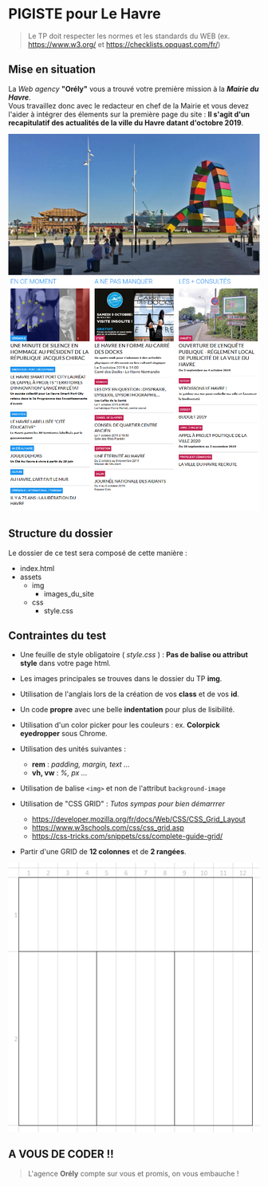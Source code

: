 # PIGISTE pour Le Havre
> Le TP doit respecter les normes et les standards du WEB (ex. https://www.w3.org/ et https://checklists.opquast.com/fr/)  

## Mise en situation
La *Web agency* **"Orély"** vous a trouvé votre première mission à la ***Mairie du Havre***.  
Vous travaillez donc avec le redacteur en chef de la Mairie et vous devez l'aider à intégrer des élements sur la première page du site : **Il s'agit d'un recapitulatif des actualités de la ville du Havre datant d'octobre 2019**.  

![Ville](img/leHavre.jpg "LaVille")  
![Actus](img/actus.PNG "Actus")  

## Structure du dossier
Le dossier de ce test sera composé de cette manière :
* index.html
* assets
    * img
        * images_du_site
    * css
        * style.css

## Contraintes du test
* Une feuille de style obligatoire ( *style.css* ) : **Pas de balise ou attribut style** dans votre page html.
* Les images principales se trouves dans le dossier du TP **img**.
* Utilisation de l'anglais lors de la création de vos **class** et de vos **id**.
* Un code **propre** avec une belle **indentation** pour plus de lisibilité.
* Utilisation d'un color picker pour les couleurs : ex. **Colorpick eyedropper** sous Chrome.
* Utilisation des unités suivantes :
    * **rem** : *padding, margin, text ...*
    * **vh, vw** : *%, px ...* 
* Utilisation de balise ```<img>``` et non de l'attribut ```background-image```
* Utilisation de "CSS GRID" : *Tutos sympas pour bien démarrrer*
    * https://developer.mozilla.org/fr/docs/Web/CSS/CSS_Grid_Layout
    * https://www.w3schools.com/css/css_grid.asp
    * https://css-tricks.com/snippets/css/complete-guide-grid/

* Partir d'une GRID de **12 colonnes** et de **2 rangées**. 

![grid](img/grid2.png "grid") 

## A VOUS DE CODER !!
> L'agence **Orély** compte sur vous et promis, on vous embauche !

